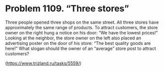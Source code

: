 # Problem 1109. “Three stores”

Three people opened three shops on the same street. All three stores have approximately the same range of products. To attract customers, the store owner on the right hung a notice on his door: “We have the lowest prices!” Looking at the neighbor, the store owner on the left also placed an advertising poster on the door of his store: “The best quality goods are here!” What slogan should the owner of an “average” store post to attract customers?

(https://www.trizland.ru/tasks/5559/)